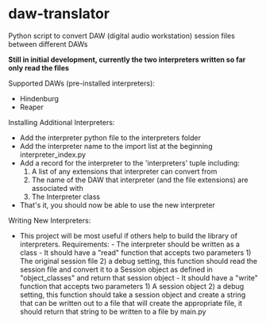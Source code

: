 # daw-translator
Python script to convert DAW (digital audio workstation) session files between different DAWs

**Still in initial development, currently the two interpreters written so far only read the files**

Supported DAWs (pre-installed interpreters):
  - Hindenburg
  - Reaper

Installing Additional Interpreters:
  - Add the interpreter python file to the interpreters folder
  - Add the interpreter name to the import list at the beginning interpreter_index.py
  - Add a record for the interpreter to the 'interpreters' tuple including:
    1. A list of any extensions that interpreter can convert from
    2. The name of the DAW that interpreter (and the file extensions) are associated with
    3. The Interpreter class
  - That's it, you should now be able to use the new interpreter

 Writing New Interpreters:
   - This project will be most useful if others help to build the library of interpreters.
   Requirements:
    - The interpreter should be written as a class
    - It should have a "read" function that accepts two parameters 1) The original session file 2) a debug setting,
      this function should read the session file and convert it to a Session object as defined in "object_classes"
      and return that session object
    - It should have a "write" function that accepts two parameters 1) A session object 2) a debug setting,
      this function should take a session object and create a string that can be written out to a file that will create
      the appropriate file, it should return that string to be written to a file by main.py
